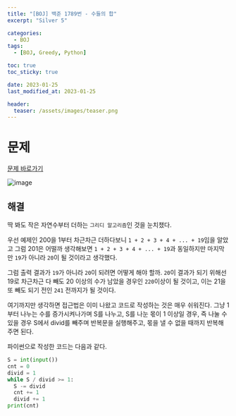 ```yaml
---
title: "[BOJ] 백준 1789번 - 수들의 합"
excerpt: "Silver 5"

categories:
  - BOJ
tags:
  - [BOJ, Greedy, Python]

toc: true
toc_sticky: true

date: 2023-01-25
last_modified_at: 2023-01-25

header:
  teaser: /assets/images/teaser.png
---
```


# 문제

[문제 바로가기](https://www.acmicpc.net/problem/1789)

![image](https://user-images.githubusercontent.com/121740394/214593889-49caf5dd-60f9-4d83-860c-c8439b0a6926.png)

## 해결

딱 봐도 작은 자연수부터 더하는 `그리디 알고리즘`인 것을 눈치챘다.

우선 예제인 200을 1부터 차근차근 더하다보니 `1 + 2 + 3 + 4 + ... + 19`임을 알았고 그럼 201은 어떨까 생각해보면 `1 + 2 + 3 + 4 + ... + 19`과 동일하지만 마지막만 `19`가 아니라 `20`이 될 것이라고 생각했다. 

그럼 출력 결과가 `19`가 아니라 `20`이 되려면 어떻게 해야 할까. `20`이 결과가 되기 위해선 19로 차근차근 다 빼도 20 이상의 수가 남았을 경우인 `220`이상이 될 것이고, 이는 21을 또 빼도 되기 전인 `241` 전까지가 될 것이다. 

여기까지만 생각하면 접근법은 이미 나왔고 코드로 작성하는 것은 매우 쉬워진다. 그냥 1부터 나누는 수를 증가시켜나가며 S를 나누고, S를 나눈 몫이 1 이상일 경우, 즉 나눌 수 있을 경우 S에서 divid를 빼주며 반복문을 실행해주고, 몫을 낼 수 없을 때까지 반복해주면 된다.

파이썬으로 작성한 코드는 다음과 같다.

```py
S = int(input())
cnt = 0
divid = 1
while S / divid >= 1:
  S -= divid
  cnt += 1
  divid += 1
print(cnt)
```